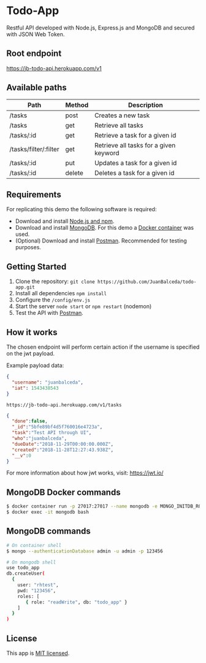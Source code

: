 # Todo-App

Restful API developed with Node.js, Express.js and MongoDB and secured with JSON Web Token.

## Root endpoint

https://jb-todo-api.herokuapp.com/v1

## Available paths

Path | Method | Description 
----------|----------|----------
/tasks | post | Creates a new task
/tasks | get | Retrieve all tasks
/tasks/:id | get | Retrieve a task for a given id
/tasks/filter/:filter | get |  Retrieve all tasks for a given keyword
/tasks/:id | put | Updates a task for a given id
/tasks/:id | delete | Deletes a task for a given id

## Requirements

For replicating this demo the following software is required:

* Download and install [Node.js and npm](https://nodejs.org/en/).
* Download and install [MongoDB](https://www.mongodb.com/). For this demo a [Docker container](#mongodb-docker-commands) was used.
* (Optional) Download and install [Postman](https://www.getpostman.com/). Recommended for testing purposes.

## Getting Started

1. Clone the repository: `git clone https://github.com/JuanBalceda/todo-app.git`
2. Install all dependencies `npm install`
3. Configure the `/config/env.js`
4. Start the server `node start` or `npm restart` (nodemon)
5. Test the API with [Postman](https://www.getpostman.com/).

## How it works

The chosen endpoint will perform certain action if the username is specified on the jwt payload.

Example payload data:

```json
{
  "username": "juanbalceda",
  "iat": 1543438543
}
```


`https://jb-todo-api.herokuapp.com/v1/tasks`

```json
{
  "done":false,
  "_id":"5bfe89bf4d5f760016e4723a",
  "task":"Test API through UI",
  "who":"juanbalceda",
  "dueDate":"2018-11-29T00:00:00.000Z",
  "created":"2018-11-28T12:27:43.938Z",
  "__v":0
}
```
For more information about how jwt works, visit: https://jwt.io/

## MongoDB Docker commands

```bash
$ docker container run -p 27017:27017 --name mongodb -e MONGO_INITDB_ROOT_USERNAME=admin -e MONGO_INITDB_ROOT_PASSWORD=123456 -d mongo:latest
$ docker exec -it mongodb bash
```
## MongoDB commands

```bash
# On container shell
$ mongo --authenticationDatabase admin -u admin -p 123456

# On mongodb shell
use todo_app
db.createUser(
  {
    user: "rhtest",
    pwd: "123456",
    roles: [ 
       { role: "readWrite", db: "todo_app" }
    ]
  }
)
```

## License

This app is [MIT licensed](./LICENSE).